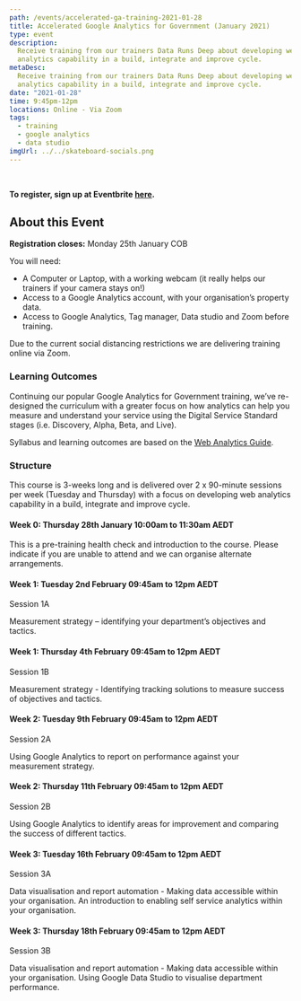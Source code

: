 ```yaml
---
path: /events/accelerated-ga-training-2021-01-28
title: Accelerated Google Analytics for Government (January 2021)
type: event
description:
  Receive training from our trainers Data Runs Deep about developing web
  analytics capability in a build, integrate and improve cycle.
metaDesc:
  Receive training from our trainers Data Runs Deep about developing web
  analytics capability in a build, integrate and improve cycle.
date: "2021-01-28"
time: 9:45pm-12pm
locations: Online - Via Zoom
tags:
  - training
  - google analytics
  - data studio
imgUrl: ../../skateboard-socials.png
---
```


<br/>

<!-- TODO: Keep link up to date -->

**To register, sign up at Eventbrite
[here](https://www.eventbrite.com.au/e/accelerated-google-analytics-for-government-tickets-135775984625).**

## About this Event

**Registration closes:** Monday 25th January COB

You will need:

- A Computer or Laptop, with a working webcam (it really helps our trainers if
  your camera stays on!)
- Access to a Google Analytics account, with your organisation’s property data.
- Access to Google Analytics, Tag manager, Data studio and Zoom before training.

Due to the current social distancing restrictions we are delivering training
online via Zoom.

### Learning Outcomes

Continuing our popular Google Analytics for Government training, we’ve
re-designed the curriculum with a greater focus on how analytics can help you
measure and understand your service using the Digital Service Standard stages
(i.e. Discovery, Alpha, Beta, and Live).

Syllabus and learning outcomes are based on the
[Web Analytics Guide](https://www.dta.gov.au/our-projects/google-analytics-government/web-analytics-agile).

### Structure

This course is 3-weeks long and is delivered over 2 x 90-minute sessions per
week (Tuesday and Thursday) with a focus on developing web analytics capability
in a build, integrate and improve cycle.

#### Week 0: Thursday 28th January 10:00am to 11:30am AEDT

This is a pre-training health check and introduction to the course. Please
indicate if you are unable to attend and we can organise alternate arrangements.

#### Week 1: Tuesday 2nd February 09:45am to 12pm AEDT

Session 1A

Measurement strategy – identifying your department’s objectives and tactics.

#### Week 1: Thursday 4th February 09:45am to 12pm AEDT

Session 1B

Measurement strategy - Identifying tracking solutions to measure success of
objectives and tactics.

#### Week 2: Tuesday 9th February 09:45am to 12pm AEDT

Session 2A

Using Google Analytics to report on performance against your measurement
strategy.

#### Week 2: Thursday 11th February 09:45am to 12pm AEDT

Session 2B

Using Google Analytics to identify areas for improvement and comparing the
success of different tactics.

#### Week 3: Tuesday 16th February 09:45am to 12pm AEDT

Session 3A

Data visualisation and report automation - Making data accessible within your
organisation. An introduction to enabling self service analytics within your
organisation.

#### Week 3: Thursday 18th February 09:45am to 12pm AEDT

Session 3B

Data visualisation and report automation - Making data accessible within your
organisation. Using Google Data Studio to visualise department performance.
